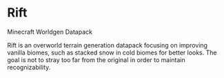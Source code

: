 # Rift
Minecraft Worldgen Datapack

Rift is an overworld terrain generation datapack focusing on improving vanilla biomes, such as stacked snow in cold biomes for better looks.
The goal is not to stray too far from the original in order to maintain recognizability.
